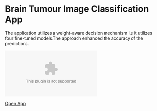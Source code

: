 # Brain Tumour Image Classification App

The application utilizes a weight-aware decision mechanism i.e it utilizes four fine-tuned models.The approach enhanced the accuracy of the predictions.

![complete workflow](C:\Users\santh\OneDrive\Desktop\Presentation1.pptx)

<a href="https://brain-tumour-image-classification-application-210924.streamlit.app/">Open App</a>
